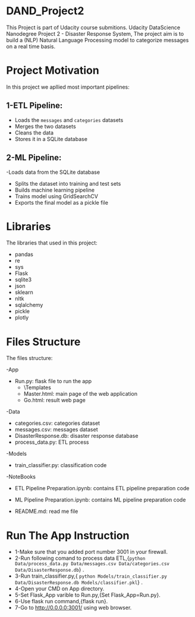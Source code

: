 # DAND_Project2
This Project is part of Udacity course submitions. Udacity DataScience Nanodegree Project 2 - Disaster Response System,
The project aim is to build a  (NLP) Natural Language Processing model to categorize messages on a real time basis.


# Project Motivation
In this project we apllied most important pipelines:

## 1-ETL Pipeline:
- Loads the `messages` and `categories` datasets
- Merges the two datasets
- Cleans the data
- Stores it in a SQLite database

## 2-ML Pipeline:
-Loads data from the SQLite database
- Splits the dataset into training and test sets
- Builds machine learning pipeline
- Trains model using GridSearchCV
- Exports the final model as a pickle file

# Libraries
The libraries that used in this project:

- pandas
- re
- sys
- Flask
- sqlite3
- json
- sklearn
- nltk
- sqlalchemy
- pickle
- plotly

# Files Structure
The files structure:

-App
- Run.py: flask file to run the app
  - \Templates
  - Master.html: main page of the web application 
  - Go.html: result web page

-Data
  - categories.csv: categories dataset
  - messages.csv: messages dataset
  - DisasterResponse.db: disaster response database
  - process_data.py: ETL process

-Models
  - train_classifier.py: classification code

-NoteBooks
  - ETL Pipeline Preparation.ipynb: contains ETL pipeline preparation code
  - ML Pipeline Preparation.ipynb: contains ML pipeline preparation code

- README.md: read me file


# Run The App Instruction
- 1-Make sure that you added port number 3001 in your firewall.
- 2-Run following comand to process data ETL,{`python Data/process_data.py Data/messages.csv Data/categories.csv Data/DisasterResponse.db`} .
- 3-Run train_classifier.py,{ `python Models/train_classifier.py Data/DisasterResponse.db Models/classifier.pkl`} .
- 4-Open your CMD on App directory.
- 5-Set Flask_App varible to Run.py,{Set Flask_App=Run.py}.
- 6-Use flask run command,{flask run}.
- 7-Go to http://0.0.0.0:3001/ using web browser.
